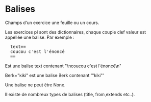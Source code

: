 
# Balises

Champs d'un exercice une feuille ou un cours.

Les exercices pl sont des dictionnaires, chaque couple clef valeur est appellée une balise. Par exemple :
<pre>
  text==
  coucou c'est l'énoncé
  ==
</pre>

Est une balise text contenant "\ncoucou c'est l'énoncé\n"

Berk="kiki"
est une balise Berk contenant '"kiki"'

Une balise ne peut être None.  

Il existe de nombreux types de balises (title, from,extends etc..).


<!---
Author : 
Validator : Jordan
-->
